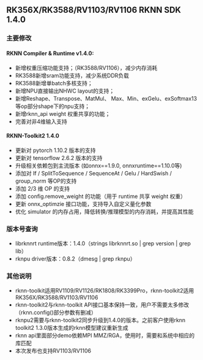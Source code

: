 ## RK356X/RK3588/RV1103/RV1106 RKNN SDK 1.4.0

### 主要修改

#### RKNN Compiler & Runtime v1.4.0:
- 新增权重压缩功能支持；（RK3588/RV1106），减少内存消耗
- RK3588新增sram功能支持，减少系统DDR负载
- RK3588新增单batch多核支持；
- 新增NPU直接输出NHWC layout的支持；
- 新增Reshape、Transpose、MatMul、 Max、Min、exGelu、exSoftmax13等op部分shape下的npu支持；
- 新增rknn_api weight 权重共享的功能；
- 完善对非4维输入支持

#### RKNN-Toolkit2 1.4.0

- 更新对 pytorch 1.10.2 版本的支持
- 更新对 tensorflow 2.6.2 版本的支持
- 升级相关依赖包到主流版本 (如onnx==1.9.0, onnxruntime==1.10.0等)
- 添加对  If / SplitToSequence / SequenceAt / Gelu / HardSwish / group_norm 等OP的支持
- 添加 2/3 维 OP 的支持
- 添加 config.remove_weight 的功能（用于 runtime 共享 weight 权重）
- 更新 onnx_optimzie 接口功能，支持导入自定义量化参数
- 优化 simulator 的内存占用，降低转换/推理模型的内存消耗，并提高其性能

###  版本号查询

- librknnrt runtime版本：1.4.0（strings librknnrt.so | grep version | grep lib）
- rknpu driver版本：0.8.2（dmesg | grep rknpu）

### 其他说明

- rknn-toolkit适用RV1109/RV1126/RK1808/RK3399Pro，rknn-toolkit2适用RK356X/RK3588/RV1103/RV1106
- rknn-toolkit2与rknn-toolkit API接口基本保持一致，用户不需要太多修改（rknn.config()部分参数有删减）
- rknpu2需要与rknn-toolkit2同步升级到1.4.0的版本。之前客户使用rknn toolkit2 1.3.0版本生成的rknn模型建议重新生成
- rknn api里面部分demo依赖MPI MMZ/RGA，使用时，需要和系统中相应的库匹配 
- 本次发布也支持RV1103/RV1106

